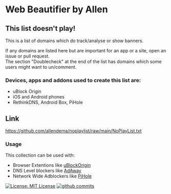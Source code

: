 # Web Beautifier by Allen

## This list doesn't play!


This is a list of domains which do track/analyse or show banners.


If any domains are listed here but are important for an app or a site, open an issue or pull request.  
The section "Doublecheck" at the end of the list has domains which some users might want to un/comment.

### __Devices, apps and addons used to create this list are:__
  - uBlock Origin
  - iOS and Android phones
  - RethinkDNS, Android Box, PiHole

## Link

https://github.com/allendema/noplaylist/raw/main/NoPlayList.txt


### Usage

This collection can be used with:

  - Browser Extentions like [uBlockOrigin](https://github.com/gorhill/uBlock)
  - DNS Level blockers like [AdAway](https://adaway.org/)
  - Network Wide Adblockers like [PiHole](https://pi-hole.net/) 


[![License: MIT License](https://img.shields.io/github/license/allendema/noplaylist)](https://github.com/allendema/noplaylist/blob/main/LICENSE)
[![github commits](https://img.shields.io/github/last-commit/allendema/noplaylist)](https://github.com/allendema/noplaylist/commits/main)
